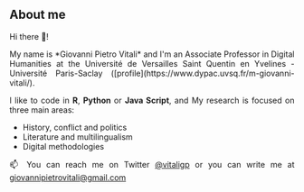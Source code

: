 ## About me

Hi there 👋! 
<div align="justify">
My name is *Giovanni Pietro Vitali* and I'm an Associate Professor in Digital Humanities at the Université de Versailles Saint Quentin en Yvelines - Université Paris-Saclay ([profile](https://www.dypac.uvsq.fr/m-giovanni-vitali/).

I like to code in **R**, **Python** or **Java Script**, and My research is focused on three main areas:
- History, conflict and politics
- Literature and multilingualism
- Digital methodologies 

📫 You can reach me on Twitter [@vitaligp](https://twitter.com/vitaligp) or you can write me at giovannipietrovitali@gmail.com
</div>

<!--
**digitalkoine/digitalkoine** is a ✨ _special_ ✨ repository because its `README.md` (this file) appears on your GitHub profile.

Here are some ideas to get you started:

- 🔭 I’m currently working on ...
- 🌱 I’m currently learning ...
- 👯 I’m looking to collaborate on ...
- 🤔 I’m looking for help with ...
- 💬 Ask me about ...
- 📫 How to reach me: ...
- 😄 Pronouns: ...
- ⚡ Fun fact: ...
-->
